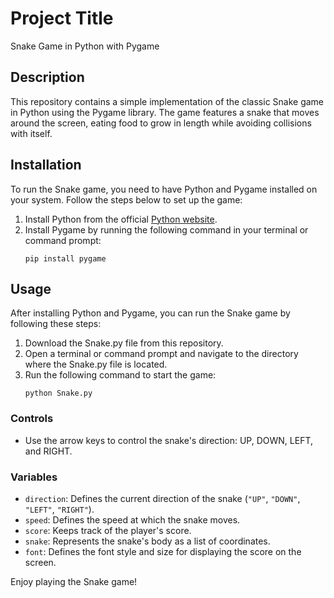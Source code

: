 # Project Title
Snake Game in Python with Pygame

## Description
This repository contains a simple implementation of the classic Snake game in Python using the Pygame library. The game features a snake that moves around the screen, eating food to grow in length while avoiding collisions with itself.

## Installation
To run the Snake game, you need to have Python and Pygame installed on your system. Follow the steps below to set up the game:

1. Install Python from the official [Python website](https://www.python.org/downloads/).
2. Install Pygame by running the following command in your terminal or command prompt:
   ```
   pip install pygame
   ```

## Usage
After installing Python and Pygame, you can run the Snake game by following these steps:

1. Download the Snake.py file from this repository.
2. Open a terminal or command prompt and navigate to the directory where the Snake.py file is located.
3. Run the following command to start the game:
   ```
   python Snake.py
   ```

### Controls
- Use the arrow keys to control the snake's direction: UP, DOWN, LEFT, and RIGHT.

### Variables
- `direction`: Defines the current direction of the snake (`"UP"`, `"DOWN"`, `"LEFT"`, `"RIGHT"`).
- `speed`: Defines the speed at which the snake moves.
- `score`: Keeps track of the player's score.
- `snake`: Represents the snake's body as a list of coordinates.
- `font`: Defines the font style and size for displaying the score on the screen.

Enjoy playing the Snake game!
